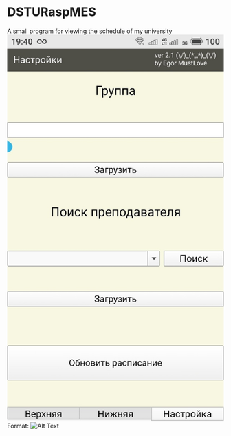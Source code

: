 # DSTURaspMES
A small program for viewing the schedule of my university
![GitHub Logo](/images/Q4uYoVP_8qA.jpg)
Format: ![Alt Text](url)
